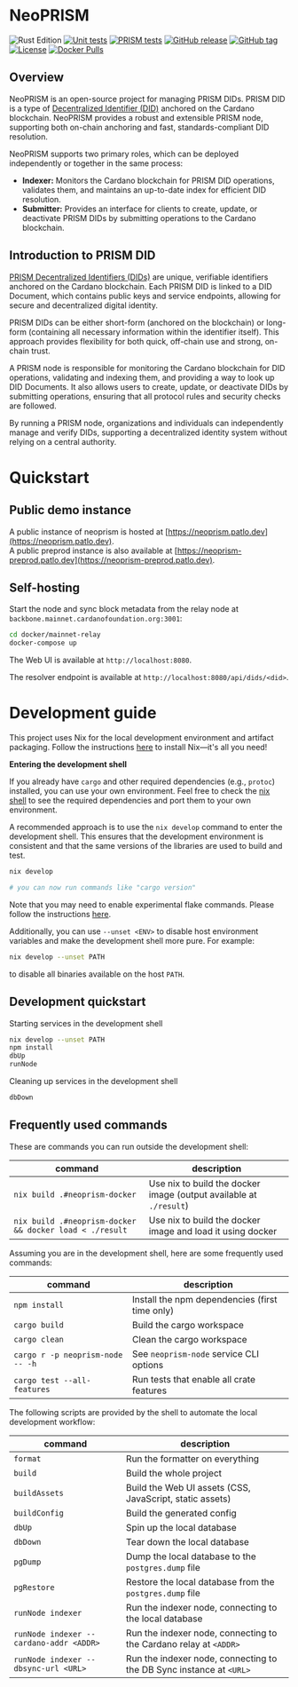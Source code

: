 # NeoPRISM

![Rust Edition](https://img.shields.io/badge/edition-2024-blue)
[![Unit tests](https://github.com/hyperledger-identus/neoprism/actions/workflows/checks.yml/badge.svg)](https://github.com/hyperledger-identus/neoprism/actions)
[![PRISM tests](https://github.com/hyperledger-identus/neoprism/actions/workflows/integration-test.yml/badge.svg)](https://github.com/hyperledger-identus/neoprism/actions)
[![GitHub release](https://img.shields.io/github/release/hyperledger-identus/neoprism.svg)](https://github.com/hyperledger-identus/neoprism/releases)
[![GitHub tag](https://img.shields.io/github/tag/hyperledger-identus/neoprism.svg)](https://github.com/hyperledger-identus/neoprism/tags)
[![License](https://img.shields.io/github/license/hyperledger-identus/neoprism.svg)](./LICENSE)
[![Docker Pulls](https://img.shields.io/docker/pulls/hyperledgeridentus/identus-neoprism)](https://hub.docker.com/r/hyperledgeridentus/identus-neoprism)

## Overview

NeoPRISM is an open-source project for managing PRISM DIDs. PRISM DID is a type of [Decentralized Identifier (DID)](https://www.w3.org/TR/did-core/) anchored on the Cardano blockchain. NeoPRISM provides a robust and extensible PRISM node, supporting both on-chain anchoring and fast, standards-compliant DID resolution.

NeoPRISM supports two primary roles, which can be deployed independently or together in the same process:

- **Indexer:** Monitors the Cardano blockchain for PRISM DID operations, validates them, and maintains an up-to-date index for efficient DID resolution.
- **Submitter:** Provides an interface for clients to create, update, or deactivate PRISM DIDs by submitting operations to the Cardano blockchain.

## Introduction to PRISM DID

[PRISM Decentralized Identifiers (DIDs)](https://github.com/input-output-hk/prism-did-method-spec/blob/main/w3c-spec/PRISM-method.md) are unique, verifiable identifiers anchored on the Cardano blockchain. Each PRISM DID is linked to a DID Document, which contains public keys and service endpoints, allowing for secure and decentralized digital identity.

PRISM DIDs can be either short-form (anchored on the blockchain) or long-form (containing all necessary information within the identifier itself). This approach provides flexibility for both quick, off-chain use and strong, on-chain trust.

A PRISM node is responsible for monitoring the Cardano blockchain for DID operations, validating and indexing them, and providing a way to look up DID Documents. It also allows users to create, update, or deactivate DIDs by submitting operations, ensuring that all protocol rules and security checks are followed.

By running a PRISM node, organizations and individuals can independently manage and verify DIDs, supporting a decentralized identity system without relying on a central authority.

# Quickstart

## Public demo instance

A public instance of neoprism is hosted at [https://neoprism.patlo.dev](https://neoprism.patlo.dev).  
A public preprod instance is also available at [https://neoprism-preprod.patlo.dev](https://neoprism-preprod.patlo.dev).

## Self-hosting

Start the node and sync block metadata from the relay node at `backbone.mainnet.cardanofoundation.org:3001`:

```bash
cd docker/mainnet-relay
docker-compose up
```

The Web UI is available at `http://localhost:8080`.

The resolver endpoint is available at `http://localhost:8080/api/dids/<did>`.


# Development guide

This project uses Nix for the local development environment and artifact packaging.
Follow the instructions [here](https://nixos.org/download/#download-nix) to install Nix—it's all you need!

__Entering the development shell__

If you already have `cargo` and other required dependencies (e.g., `protoc`) installed, you can use your own environment.
Feel free to check the [nix shell](./nix/devShells/neoprism.nix) to see the required dependencies and port them to your own environment.

A recommended approach is to use the `nix develop` command to enter the development shell.
This ensures that the development environment is consistent and that the same versions of the libraries are used to build and test.


```bash
nix develop

# you can now run commands like "cargo version"
```
Note that you may need to enable experimental flake commands. Please follow the instructions [here](https://nixos.wiki/wiki/Flakes).

Additionally, you can use `--unset <ENV>` to disable host environment variables and make the development shell more pure.
For example:

```bash
nix develop --unset PATH
```

to disable all binaries available on the host `PATH`.


## Development quickstart

Starting services in the development shell

```bash
nix develop --unset PATH
npm install
dbUp
runNode
```

Cleaning up services in the development shell

```bash
dbDown
```

## Frequently used commands

These are commands you can run outside the development shell:

| command                                                 | description                                                        |
|---------------------------------------------------------|--------------------------------------------------------------------|
| `nix build .#neoprism-docker`                           | Use nix to build the docker image (output available at `./result`) |
| `nix build .#neoprism-docker && docker load < ./result` | Use nix to build the docker image and load it using docker         |

Assuming you are in the development shell, here are some frequently used commands:

| command                          | description                                    |
|----------------------------------|------------------------------------------------|
| `npm install`                    | Install the npm dependencies (first time only) |
| `cargo build`                    | Build the cargo workspace                      |
| `cargo clean`                    | Clean the cargo workspace                      |
| `cargo r -p neoprism-node -- -h` | See `neoprism-node` service CLI options        |
| `cargo test --all-features`      | Run tests that enable all crate features       |

The following scripts are provided by the shell to automate the local development workflow:

| command                                 | description                                                        |
|-----------------------------------------|--------------------------------------------------------------------|
| `format`                                | Run the formatter on everything                                    |
| `build`                                 | Build the whole project                                            |
| `buildAssets`                           | Build the Web UI assets (CSS, JavaScript, static assets)           |
| `buildConfig`                           | Build the generated config                                         |
| `dbUp`                                  | Spin up the local database                                         |
| `dbDown`                                | Tear down the local database                                       |
| `pgDump`                                | Dump the local database to the `postgres.dump` file                |
| `pgRestore`                             | Restore the local database from the `postgres.dump` file           |
| `runNode indexer`                       | Run the indexer node, connecting to the local database             |
| `runNode indexer --cardano-addr <ADDR>` | Run the indexer node, connecting to the Cardano relay at `<ADDR>`  |
| `runNode indexer --dbsync-url <URL>`    | Run the indexer node, connecting to the DB Sync instance at `<URL>`|
